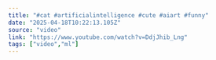 ```yaml
---
title: "#cat #artificialintelligence #cute #aiart #funny"
date: "2025-04-18T10:22:13.105Z"
source: "video"
link: "https://www.youtube.com/watch?v=DdjJhib_Lng"
tags: ["video","ml"]
---
```



